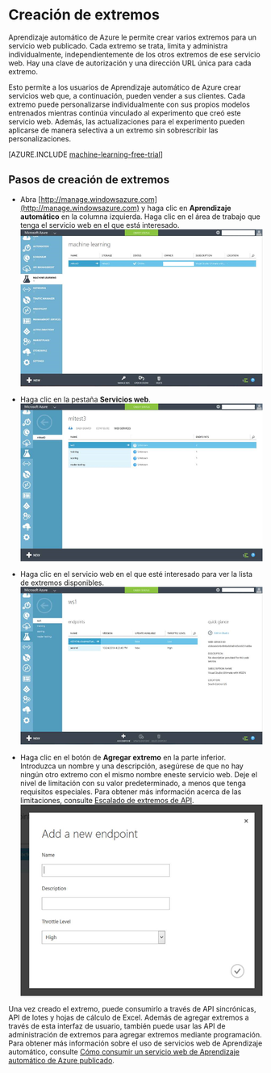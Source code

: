 <properties 
	pageTitle="Creación de extremos de servicio web en Aprendizaje automático de Microsoft Azure" 
	description="Creación de extremos de servicio web en Aprendizaje automático de Azure" 
	services="machine-learning" 
	documentationCenter="" 
	authors="hiteshmadan" 
	manager="padou" 
	editor="cgronlun"/>

<tags
	ms.service="machine-learning"
	ms.devlang="multiple"
	ms.topic="article"
	ms.tgt_pltfrm="na"
	ms.workload="tbd" 
	ms.date="02/10/2016"
	ms.author="himad"/>


# Creación de extremos

Aprendizaje automático de Azure le permite crear varios extremos para un servicio web publicado. Cada extremo se trata, limita y administra individualmente, independientemente de los otros extremos de ese servicio web. Hay una clave de autorización y una dirección URL única para cada extremo.

Esto permite a los usuarios de Aprendizaje automático de Azure crear servicios web que, a continuación, pueden vender a sus clientes. Cada extremo puede personalizarse individualmente con sus propios modelos entrenados mientras continúa vinculado al experimento que creó este servicio web. Además, las actualizaciones para el experimento pueden aplicarse de manera selectiva a un extremo sin sobrescribir las personalizaciones.

[AZURE.INCLUDE [machine-learning-free-trial](../../includes/machine-learning-free-trial.md)]

## Pasos de creación de extremos
- Abra [http://manage.windowsazure.com](http://manage.windowsazure.com) y haga clic en **Aprendizaje automático** en la columna izquierda. Haga clic en el área de trabajo que tenga el servicio web en el que está interesado.![Navegar a área de trabajo](./media/machine-learning-create-endpoint/figure-1.png)


- Haga clic en la pestaña **Servicios web**.![Navegar a servicios web](./media/machine-learning-create-endpoint/figure-2.png)


- Haga clic en el servicio web en el que esté interesado para ver la lista de extremos disponibles.![Navegar a extremo](./media/machine-learning-create-endpoint/figure-3.png)


- Haga clic en el botón de **Agregar extremo** en la parte inferior. Introduzca un nombre y una descripción, asegúrese de que no hay ningún otro extremo con el mismo nombre eneste servicio web. Deje el nivel de limitación con su valor predeterminado, a menos que tenga requisitos especiales. Para obtener más información acerca de las limitaciones, consulte [Escalado de extremos de API](machine-learning-scaling-endpoints.md).![Crear extremo](./media/machine-learning-create-endpoint/figure-4.png)


Una vez creado el extremo, puede consumirlo a través de API sincrónicas, API de lotes y hojas de cálculo de Excel. Además de agregar extremos a través de esta interfaz de usuario, también puede usar las API de administración de extremos para agregar extremos mediante programación. Para obtener más información sobre el uso de servicios web de Aprendizaje automático, consulte [Cómo consumir un servicio web de Aprendizaje automático de Azure publicado](machine-learning-consume-web-services.md).
 

<!---HONumber=AcomDC_0211_2016-->